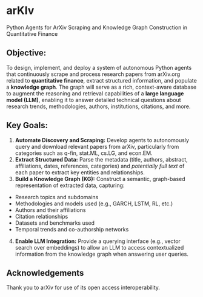 # arKIv
Python Agents for ArXiv Scraping and Knowledge Graph Construction in  Quantitative Finance

## Objective: 
To design, implement, and deploy a system of autonomous Python agents that continuously 
scrape and process research papers from arXiv.org related to **quantitative finance**, extract 
structured information, and populate a **knowledge graph**. The graph will serve as a rich, 
context-aware database to augment the reasoning and retrieval capabilities of a **large 
language model (LLM)**, enabling it to answer detailed technical questions about research 
trends, methodologies, authors, institutions, citations, and more. 
## Key Goals: 
1. **Automate Discovery and Scraping:** Develop agents to autonomously query and 
download relevant papers from arXiv, particularly from categories such as q-fin, stat.ML, 
cs.LG, and econ.EM. 
2. **Extract Structured Data:** Parse the metadata (title, authors, abstract, affiliations, dates, 
references, categories) and _potentially full text_ of each paper to extract key entities and 
relationships. 
3. **Build a Knowledge Graph (KG):** Construct a semantic, graph-based representation of 
extracted data, capturing: 
  - Research topics and subdomains 
  - Methodologies and models used (e.g., GARCH, LSTM, RL, etc.) 
  - Authors and their affiliations 
  - Citation relationships 
  - Datasets and benchmarks used 
  - Temporal trends and co-authorship networks 
4. **Enable LLM Integration:** Provide a querying interface (e.g., vector search over 
embeddings) to allow an LLM to access contextualized information from the knowledge 
graph when answering user queries.

## Acknowledgements
Thank you to arXiv for use of its open access interoperability.
